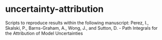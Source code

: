 # uncertainty-attribution
Scripts to reproduce results within the following manuscript: Perez, I., Skalski, P., Barns-Graham, A., Wong, J., and Sutton, D. - Path Integrals for the Attribution of Model Uncertainties
